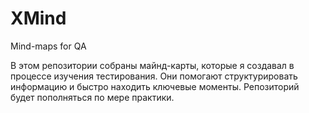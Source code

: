 # XMind
Mind-maps for QA

В этом репозитории собраны майнд-карты, которые я создавал в процессе изучения тестирования.
Они помогают структурировать информацию и быстро находить ключевые моменты.
Репозиторий будет пополняться по мере практики.

